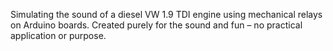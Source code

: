 Simulating the sound of a diesel VW 1.9 TDI engine using mechanical relays on Arduino boards. Created purely for the sound and fun – no practical application or purpose.
